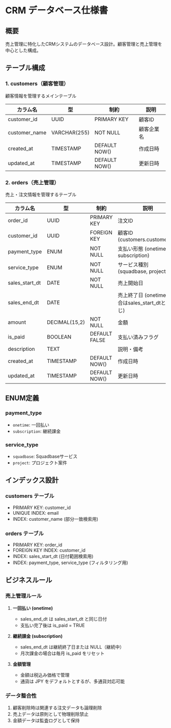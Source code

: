 # CRM データベース仕様書

## 概要
売上管理に特化したCRMシステムのデータベース設計。顧客管理と売上管理を中心とした構成。

## テーブル構成

### 1. customers（顧客管理）
顧客情報を管理するメインテーブル

| カラム名 | 型 | 制約 | 説明 |
|---------|-----|------|-----|
| customer_id | UUID | PRIMARY KEY | 顧客ID |
| customer_name | VARCHAR(255) | NOT NULL | 顧客企業名 |
| created_at | TIMESTAMP | DEFAULT NOW() | 作成日時 |
| updated_at | TIMESTAMP | DEFAULT NOW() | 更新日時 |

### 2. orders（売上管理）
売上・注文情報を管理するテーブル

| カラム名 | 型 | 制約 | 説明 |
|---------|-----|------|-----|
| order_id | UUID | PRIMARY KEY | 注文ID |
| customer_id | UUID | FOREIGN KEY | 顧客ID (customers.customer_id) |
| payment_type | ENUM | NOT NULL | 支払い形態 (onetime, subscription) |
| service_type | ENUM | NOT NULL | サービス種別 (squadbase, project) |
| sales_start_dt | DATE | NOT NULL | 売上開始日 |
| sales_end_dt | DATE | | 売上終了日 (onetimeの場合はsales_start_dtと同じ) |
| amount | DECIMAL(15,2) | NOT NULL | 金額 |
| is_paid | BOOLEAN | DEFAULT FALSE | 支払い済みフラグ |
| description | TEXT | | 説明・備考 |
| created_at | TIMESTAMP | DEFAULT NOW() | 作成日時 |
| updated_at | TIMESTAMP | DEFAULT NOW() | 更新日時 |

## ENUM定義

### payment_type
- `onetime`: 一回払い
- `subscription`: 継続課金

### service_type
- `squadbase`: Squadbaseサービス
- `project`: プロジェクト案件

## インデックス設計

### customers テーブル
- PRIMARY KEY: customer_id
- UNIQUE INDEX: email
- INDEX: customer_name (部分一致検索用)

### orders テーブル
- PRIMARY KEY: order_id
- FOREIGN KEY INDEX: customer_id
- INDEX: sales_start_dt (日付範囲検索用)
- INDEX: payment_type, service_type (フィルタリング用)

## ビジネスルール

### 売上管理ルール
1. **一回払い (onetime)**
   - sales_end_dt は sales_start_dt と同じ日付
   - 支払い完了後は is_paid = TRUE

2. **継続課金 (subscription)**
   - sales_end_dt は継続終了日または NULL（継続中）
   - 月次課金の場合は毎月 is_paid をリセット

3. **金額管理**
   - 金額は税込み価格で管理
   - 通貨は JPY をデフォルトとするが、多通貨対応可能

### データ整合性
1. 顧客削除時は関連する注文データも論理削除
2. 売上データは原則として物理削除禁止
3. 金額データは監査ログとして保持
